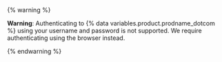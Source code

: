 {% warning %}

**Warning**: Authenticating to {% data variables.product.prodname_dotcom %} using your username and password is not supported. We require authenticating using the browser instead.

{% endwarning %}
